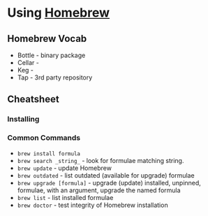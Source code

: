 # Using [Homebrew][]

[homebrew]: <https://brew.sh/>

## Homebrew Vocab

* Bottle - binary package
* Cellar -
* Keg - 
* Tap - 3rd party repository

## Cheatsheet

### Installing

### Common Commands

* `brew install formula`
* `brew search _string_` - look for formulae matching string.
* `brew update` - update Homebrew
* `brew outdated` - list outdated (available for upgrade) formulae
* `brew upgrade [formula]` - upgrade (update) installed, unpinned, formulae, with an argument, upgrade the named formula
* `brew list` - list installed formulae
* `brew doctor` - test integrity of Homebrew installation

